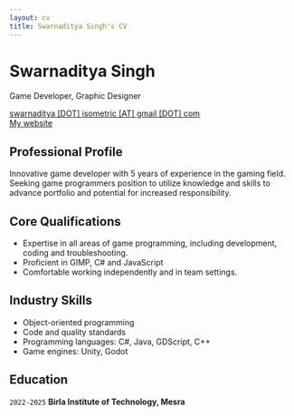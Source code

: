 ```yaml
---
layout: cv
title: Swarnaditya Singh's CV
---
```


# Swarnaditya Singh

Game Developer, Graphic Designer

<div id="webaddress">
<a href="mailto:swarnaditya.isometric@gmail.com">swarnaditya [DOT] isometric [AT] gmail [DOT] com</a>
<br>
<a href="https://demonkingswarn.is-a.dev">My website</a>
</div>

## Professional Profile

Innovative game developer with 5 years of experience in the gaming field. Seeking game programmers position to utilize knowledge and skills to advance portfolio and potential for increased responsibility.

## Core Qualifications

- Expertise in all areas of game programming, including development, coding and troubleshooting.
- Proficient in GIMP, C# and JavaScript
- Comfortable working independently and in team settings.

## Industry Skills

- Object-oriented programming
- Code and quality standards
- Programming languages: C#, Java, GDScript, C++
- Game engines: Unity, Godot

## Education

`2022-2025`
__Birla Institute of Technology, Mesra__
